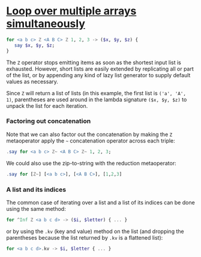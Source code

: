 [1]: https://rosettacode.org/wiki/Loop_over_multiple_arrays_simultaneously

# [Loop over multiple arrays simultaneously][1]

```raku
for <a b c> Z <A B C> Z 1, 2, 3 -> ($x, $y, $z) {
   say $x, $y, $z;
}
```


The `Z` operator stops emitting items as soon as the shortest input list is exhausted. However, short lists are easily extended by replicating all or part of the list, or by appending any kind of lazy list generator to supply default values as necessary.



Since `Z` will return a list of lists (in this example, the first list is `('a', 'A', 1)`, parentheses are used around in the lambda signature `($x, $y, $z)` to unpack the list for each iteration.



### Factoring out concatenation



Note that we can also factor out the concatenation by making the `Z` metaoperator apply the `~` concatenation operator across each triple:

```raku
.say for <a b c> Z~ <A B C> Z~ 1, 2, 3;
```


We could also use the zip-to-string with the reduction metaoperator:

```raku
.say for [Z~] [<a b c>], [<A B C>], [1,2,3]
```


### A list and its indices



The common case of iterating over a list and a list of its indices can be done using the same method:

```raku
for ^Inf Z <a b c d> -> ($i, $letter) { ... }
```


or by using the `.kv` (key and value) method on the list (and dropping the parentheses because the list returned by `.kv` is a flattened list):

```raku
for <a b c d>.kv -> $i, $letter { ... }
```